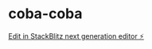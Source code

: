 # coba-coba

[Edit in StackBlitz next generation editor ⚡️](https://stackblitz.com/~/github.com/famss-star/coba-coba)